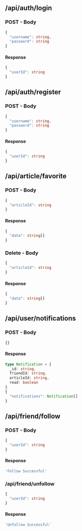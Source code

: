 
## /api/auth/login

### POST - Body
```typescript
{
  "username": string,
  "password": string
}
```

#### Response
```typescript
{
  "userId": string
}
```

## /api/auth/register

### POST - Body
```typescript
{
  "username": string,
  "password": string
}
```

#### Response
```typescript
{
  "userId": string
}
```




## /api/article/favorite

### POST - Body
```typescript
{
  "articleId": string
}
```

#### Response
```typescript
{
  "data": string[]
}
```

### Delete - Body
```typescript
{
  "articleId": string
}
```

#### Response
```typescript
{
  "data": string[]
}
```



## /api/user/notifications

### POST - Body
```typescript
{}
```

#### Response
```typescript
type Notification = {
  _id: string,
  friendId: string,
  articleId: string,
  read: boolean
}
{
  "notifications": Notification[]
}
```


## /api/friend/follow

### POST - Body
```typescript
{
  "userId": string
}
```

#### Response
```typescript
'Follow Successful'
```

### /api/friend/unfollow
```typescript
{
  "userId": string
}
```

#### Response
```typescript
'Unfollow Successful'
```
